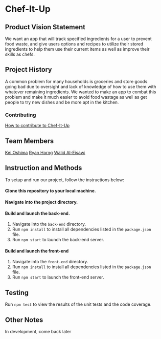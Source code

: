 # Chef-It-Up

## Product Vision Statement

We want an app that will track specified ingredients for a user to prevent food waste, and give users options and recipes to utilize their stored ingredients to help them use their current items as well as improve their skills as chefs.

## Project History

A common problem for many households is groceries and store goods going bad due to oversight and lack of knowledge of how to use them with whatever remaining ingredients. We wanted to make an app to combat this problem and make it much easier to avoid food wastage as well as get people to try new dishes and be more apt in the kitchen.

### Contributing

[How to contribute to Chef-It-Up](./CONTRIBUTING.md)

## Team Members

[Kei Oshima](https://github.com/KeiOshima)
[Ryan Horng](https://github.com/Ryan-Horng)
[Walid Al-Eisawi](https://github.com/walidaleis)

## Instruction and Methods

To setup and run our project, follow the instructions below:

#### Clone this repository to your local machine.

#### Navigate into the project directory.

#### Build and launch the back-end.

1. Navigate into the `back-end` directory.
2. Run `npm install` to install all dependencies listed in the `package.json` file.
3. Run `npm start` to launch the back-end server.

#### Build and launch the front-end

1. Navigate into the `front-end` directory.
2. Run `npm install` to install all dependencies listed in the `package.json` file.
3. Run `npm start` to launch the front-end server.

## Testing

Run `npm test` to view the results of the unit tests and the code coverage.

## Other Notes

In development, come back later
